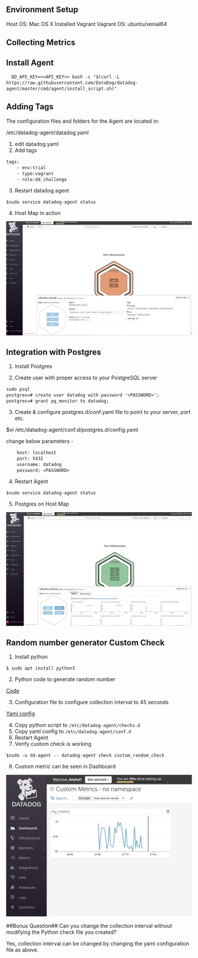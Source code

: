 ## Environment Setup

Host OS: Mac OS X
Installed Vagrant
Vagrant OS: ubuntu/xenial64
  
  ## Collecting Metrics
  
##  Install Agent

```
  DD_API_KEY=<<API_KEY>> bash -c "$(curl -L https://raw.githubusercontent.com/DataDog/datadog-agent/master/cmd/agent/install_script.sh)"
```

##  Adding Tags

The configuration files and folders for the Agent are located in:

/etc/datadog-agent/datadog.yaml

1. edit datadog.yaml
2. Add tags

```
tags:
    - env:trial
    - type:vagrant
    - role:dd_challenge
```
3. Restart datadog agent
```
$sudo service datadog-agent status
```
4. Host Map in action

![Host Map](/img/Host_Map.png)


##  Integration with Postgres

1. Install Postgres

2. Create user with proper access to your PostgreSQL server

```
sudo psql
postgres=# create user datadog with password '<PASSWORD>';
postgres=# grant pg_monitor to datadog;
```
3. Create & configure postgres.d/conf.yaml file to point to your server, port etc.

$vi /etc/datadog-agent/conf.d/postgres.d/config.yaml 

change below parameters -

```
    host: localhost
    port: 5432
    username: datadog
    password: <PASSWORD>
```
4. Restart Agent

```
$sudo service datadog-agent status
```
5. Postgres on Host Map

![Host Map_Postgres](/img/host_map_postgres.png)

##  Random number generator Custom Check

1. Install python
```
$ sudo apt install python3
```
2. Python code to generate random number

[Code](/files/custom_random_check.py)

3. Configuration file to configure collection interval to 45 seconds

[Yaml config](/files/custom_random_check.yaml)

4. Copy python script to `/etc/datadog-agent/checks.d`
5. Copy yaml config to `/etc/datadog-agent/conf.d`
6. Restart Agent
7. Verify custom check is working
```
$sudo -u dd-agent -- datadog-agent check custom_random_check
```
8. Custom metric can be seen in Dashboard

![Host Map_Postgres](/img/custom_metric.png)


##Bonus Question## 
Can you change the collection interval without modifying the Python check file you created?

Yes, collection interval can be changed by changing the yaml configuration file as above.



